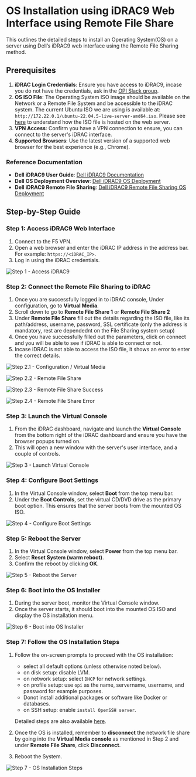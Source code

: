 # OS Installation using iDRAC9 Web Interface using Remote File Share

This outlines the detailed steps to install an Operating System(OS) on a server using Dell’s iDRAC9 web interface using the Remote File Sharing method.

## Prerequisites

1. **iDRAC Login Credentials**: Ensure you have access to iDRAC9, incase you do not have the credentials, ask in the [OPI Slack group](https://join.slack.com/t/opi-project/shared_invite/zt-1ctqtrgkz-WJZrcVPp3P1ACZWjpZP2KQ).
2. **OS ISO File**: The Operating System ISO image should be available on the Network or a Remote File System and be accessible to the iDRAC system. The current Ubuntu ISO we are using is available at: `http://172.22.0.1/ubuntu-22.04.5-live-server-amd64.iso`. Please see [here](hosting_files_on_webserver.md) to understand how the ISO file is hosted on the web server.
3. **VPN Access**: Confirm you have a VPN connection to ensure, you can connect to the server's iDRAC interface.
4. **Supported Browsers**: Use the latest version of a supported web browser for the best experience (e.g., Chrome).

### Reference Documentation

- **Dell iDRAC9 User Guide**: [Dell iDRAC9 Documentation](https://dl.dell.com/topicspdf/44010ug_en-us.pdf)
- **Dell OS Deployment Overview**: [Dell iDRAC9 OS Deployment](https://www.dell.com/support/kbdoc/en-us/000130160/how-to-install-the-operating-system-on-a-dell-poweredge-server-os-deployment)
- **Dell iDRAC9 Remote File Sharing**: [Dell iDRAC9 Remote File Sharing OS Deployment](9_3.36.36.36_ug/deploying-operating-system-using-remote-file-share?guid=guid-fc3ef4b3-061f-44cf-b1a0-67861c7c1928&lang=en-us)

## Step-by-Step Guide

### Step 1: Access iDRAC9 Web Interface

1. Connect to the F5 VPN.
2. Open a web browser and enter the iDRAC IP address in the address bar. For example: `https://<iDRAC_IP>`.
3. Log in using the iDRAC credentials.

![Step 1 - Access iDRAC9](../images/os-install/dell/Login.png)

### Step 2: Connect the Remote File Sharing to iDRAC

1. Once you are successfully logged in to iDRAC console, Under configuration, go to **Virtual Media**.
2. Scroll down to go to **Remote File Share 1** or **Remote File Share 2**
3. Under **Remote File Share** fill out the details regarding the ISO file, like its path/address, username, password, SSL certificate (only the address is mandatory, rest are dependednt on the File Sharing system setup)
4. Once you have successfully filled out the parameters, click on connect and you will be able to see if iDRAC is able to connect or not.
5. Incase iDRAC is not able to access the ISO file, it shows an error to enter the correct details.

![Step 2.1 - Configuration / Virtual Media](../images/os-install/dell/VirtualMediaConsole.png)

![Step 2.2 - Remote File Share](../images/os-install/dell/RemoteShare.png)

![Step 2.3 - Remote File Share Success](../images/os-install/dell/RemoteSuccess.png)

![Step 2.4 - Remote File Share Error](../images/os-install/dell/RemoteError.png)

### Step 3: Launch the Virtual Console

1. From the iDRAC dashboard, navigate and launch the **Virtual Console** from the bottom right of the iDRAC dashboard and ensure you have the browser popups turned on.
2. This will open a new window with the server's user interface, and a couple of controls.

![Step 3 - Launch Virtual Console](../images/os-install/dell/Console.png)

### Step 4: Configure Boot Settings

1. In the Virtual Console window, select **Boot** from the top menu bar.
2. Under the **Boot Controls**, set the virtual CD/DVD drive as the primary boot option. This ensures that the server boots from the mounted OS ISO.

![Step 4 - Configure Boot Settings](../images/os-install/dell/BootOrder.png)

### Step 5: Reboot the Server

1. In the Virtual Console window, select **Power** from the top menu bar.
2. Select **Reset System (warm reboot)**.
3. Confirm the reboot by clicking **OK**.

![Step 5 - Reboot the Server](../images/os-install/dell/Reboot.png)

### Step 6: Boot into the OS Installer

1. During the server boot, monitor the Virtual Console window.
2. Once the server starts, it should boot into the mounted OS ISO and display the OS installation menu.

![Step 6 - Boot into OS Installer](../images/os-install/dell/OSBoot.png)

### Step 7: Follow the OS Installation Steps

1. Follow the on-screen prompts to proceed with the OS installation:

   - select all default options (unless otherwise noted below).
   - on disk setup: disable LVM.
   - on network setup: select `DHCP` for network settings.
   - on profile setup: use `opi` as the name, servername, username, and password for example purposes.
   - Donot install additional packages or software like Docker or databases.
   - on SSH setup: enable `install OpenSSH server`.

   Detailed steps are also available [here](https://github.com/opiproject/lab/blob/main/server-setup.md).

2. Once the OS is installed, remember to **disconnect** the network file share by going into the **Virtual Media console** as mentioned in Step 2 and under **Remote File Share**, click **Disconnect**.
3. Reboot the System.

![Step 7 - OS Installation Steps](../images/os-install/dell/Installation.png)
